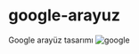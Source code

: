 # google-arayuz
 Google arayüz tasarımı
![google](https://user-images.githubusercontent.com/118760940/208851286-04d9aa22-057c-4d42-94a1-770865caf9bb.jpg)
